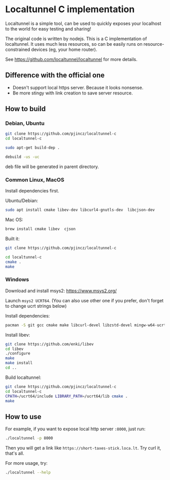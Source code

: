 # Localtunnel C implementation

Localtunnel is a simple tool, can be used to quickly exposes your localhost to
the world for easy testing and sharing!

The original code is written by nodejs. This is a C implementation of
localtunnel. It uses much less resources, so can be easily runs on
resource-constrained devices (eg, your home router).

See <https://github.com/localtunnel/localtunnel> for more details.

## Difference with the official one

* Doesn't support local https server. Because it looks nonsense.
* Be more stingy with link creation to save server resource.

## How to build

### Debian, Ubuntu

```sh
git clone https://github.com/pjincz/localtunnel-c
cd localtunnel-c

sudo apt-get build-dep .

debuild -us -uc
```

deb file will be generated in parent directory.

### Common Linux, MacOS

Install dependencies first.

Ubuntu/Debian:
```sh
sudo apt install cmake libev-dev libcurl4-gnutls-dev  libcjson-dev
```

Mac OS:
```sh
brew install cmake libev  cjson
```

Built it:
```sh
git clone https://github.com/pjincz/localtunnel-c

cd localtunnel-c
cmake .
make
```

### Windows

Download and install msys2: <https://www.msys2.org/>

Launch `msys2 UCRT64`.
(You can also use other one if you prefer, don't forget to change ucrt strings below)

Install dependencies:
```sh
pacman -S git gcc cmake make libcurl-devel libzstd-devel mingw-w64-ucrt-x86_64-cjson
```

Install libev:
```sh
git clone https://github.com/enki/libev
cd libev
./configure
make
make install
cd ..
```

Build localtunnel:
```sh
git clone https://github.com/pjincz/localtunnel-c
cd localtunnel-c
CPATH=/ucrt64/include LIBRARY_PATH=/ucrt64/lib cmake .
make
```

## How to use

For example, if you want to expose local http server `:8000`, just run:

```sh
./localtunnel -p 8000
```

Then you will get a link like `https://short-taxes-stick.loca.lt`. Try curl it,
that's all.

For more usage, try:
```sh
./localtunnel --help
```
